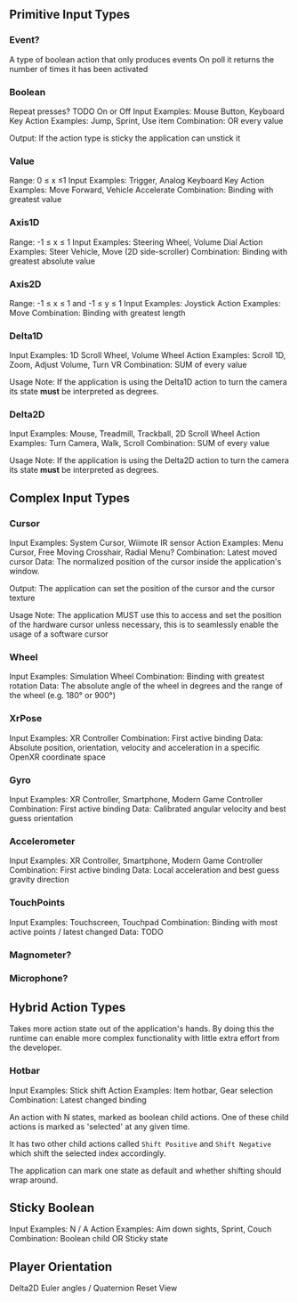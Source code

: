 ## Primitive Input Types
### Event?
A type of boolean action that only produces events
On poll it returns the number of times it has been activated

### Boolean
Repeat presses? TODO
On or Off
Input Examples: Mouse Button, Keyboard Key
Action Examples: Jump, Sprint, Use item
Combination: OR every value

Output: If the action type is sticky the application can unstick it

### Value
Range: 0 ≤ x ≤1
Input Examples: Trigger, Analog Keyboard Key
Action Examples: Move Forward, Vehicle Accelerate
Combination: Binding with greatest value

### Axis1D
Range: -1 ≤ x ≤ 1
Input Examples: Steering Wheel, Volume Dial
Action Examples: Steer Vehicle, Move (2D side-scroller)
Combination: Binding with greatest absolute value

### Axis2D
Range: -1 ≤ x ≤ 1 and -1 ≤ y ≤ 1
Input Examples: Joystick
Action Examples: Move
Combination: Binding with greatest length

### Delta1D
Input Examples: 1D Scroll Wheel, Volume Wheel
Action Examples: Scroll 1D, Zoom, Adjust Volume, Turn VR
Combination: SUM of every value

Usage Note:
If the application is using the Delta1D action to turn the camera its state **must** be interpreted as degrees.

### Delta2D
Input Examples: Mouse, Treadmill, Trackball, 2D Scroll Wheel
Action Examples: Turn Camera, Walk, Scroll
Combination: SUM of every value

Usage Note: If the application is using the Delta2D action to turn the camera its state **must** be interpreted as degrees.

## Complex Input Types
### Cursor
Input Examples: System Cursor, Wiimote IR sensor
Action Examples: Menu Cursor, Free Moving Crosshair, Radial Menu?
Combination: Latest moved cursor
Data: The normalized position of the cursor inside the application's window.

Output: The application can set the position of the cursor and the cursor texture

Usage Note: The application MUST use this to access and set the position of the hardware cursor unless necessary, this is to seamlessly enable the usage of a software cursor

### Wheel
Input Examples: Simulation Wheel
Combination: Binding with greatest rotation
Data: The absolute angle of the wheel in degrees and the range of the wheel (e.g. 180° or 900°)

### XrPose
Input Examples: XR Controller
Combination: First active binding
Data: Absolute position, orientation, velocity and acceleration in a specific OpenXR coordinate space

### Gyro
Input Examples: XR Controller, Smartphone, Modern Game Controller
Combination: First active binding
Data: Calibrated angular velocity and best guess orientation 

### Accelerometer
Input Examples: XR Controller, Smartphone, Modern Game Controller
Combination: First active binding
Data: Local acceleration and best guess gravity direction

### TouchPoints
Input Examples: Touchscreen, Touchpad
Combination: Binding with most active points / latest changed
Data: TODO

### Magnometer?
### Microphone?

## Hybrid Action Types
Takes more action state out of the application's hands. By doing this the runtime can enable more complex functionality with little extra effort from the developer.

### Hotbar
Input Examples: Stick shift
Action Examples: Item hotbar, Gear selection
Combination: Latest changed binding

An action with N states, marked as boolean child actions. One of these child actions is marked as 'selected' at any given time. 

It has two other child actions called `Shift Positive` and `Shift Negative` which shift the selected index accordingly.

The application can mark one state as default and whether shifting should wrap around.

## Sticky Boolean
Input Examples: N / A
Action Examples: Aim down sights, Sprint, Couch
Combination: Boolean child OR Sticky state

## Player Orientation 
Delta2D
Euler angles / Quaternion
Reset View

